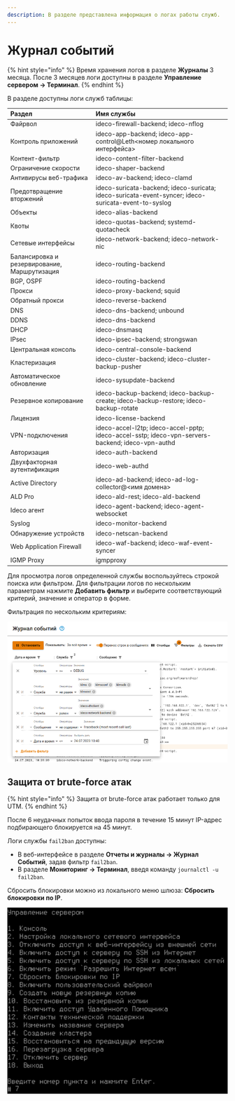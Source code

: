 ```yaml
---
description: В разделе представлена информация о логах работы служб.
---
```


# Журнал событий

{% hint style="info" %}
Время хранения логов в разделе **Журналы** 3 месяца. После 3 месяцев логи доступны в разделе **Управление сервером -> Терминал**.
{% endhint %}

В разделе доступны логи служб таблицы:

| Раздел                                        | Имя службы   |
| :-------------------------------------------- | :------------------------- |
| Файрвол                                       | ideco-firewall-backend; ideco-nflog |
| Контроль приложений                           | ideco-app-backend; ideco-app-control@Leth<номер локального интерфейса> |
| Контент-фильтр                                | ideco-content-filter-backend |
| Ограничение скорости                          | ideco-shaper-backend |
| Антивирусы веб-трафика                        | ideco-av-backend; ideco-clamd |
| Предотвращение вторжений                      | ideco-suricata-backend; ideco-suricata; ideco-suricata-event-syncer; ideco-suricata-event-to-syslog |
| Объекты                                       | ideco-alias-backend |
| Квоты                                         | ideco-quotas-backend; systemd-quotacheck |
| Сетевые интерфейсы                            | ideco-network-backend; ideco-network-nic |
| Балансировка и резервирование, Маршрутизация  | ideco-routing-backend |
| BGP, OSPF	                                    | ideco-routing-backend |
| Прокси	                                    | ideco-proxy-backend; squid |
| Обратный прокси	                            | ideco-reverse-backend |
| DNS                                 	        | ideco-dns-backend; unbound |
| DDNS                                 	        | ideco-dns-backend |
| DHCP	                                        | ideco-dnsmasq |
| IPsec	                                        | ideco-ipsec-backend; strongswan |
| Центральная консоль	                        | ideco-central-console-backend |
| Кластеризация	                                | ideco-cluster-backend; ideco-cluster-backup-pusher |
| Автоматическое обновление	                    | ideco-sysupdate-backend |
| Резервное копирование                         | ideco-backup-backend; ideco-backup-create; ideco-backup-restore; ideco-backup-rotate |
| Лицензия	                                    | ideco-license-backend |
| VPN-подключения                          	    | ideco-accel-l2tp; ideco-accel-pptp; ideco-accel-sstp; ideco-vpn-servers-backend; ideco-vpn-authd |
| Авторизация	                                | ideco-auth-backend |
| Двухфакторная аутентификация	                | ideco-web-authd |
| Active Directory	                            | ideco-ad-backend; ideco-ad-log-collector@<имя домена> |
| ALD Pro                                       | ideco-ald-rest; ideco-ald-backend |
| Ideco агент	                                | ideco-agent-backend; ideco-agent-websocket |
| Syslog	                                    | ideco-monitor-backend |
| Обнаружение устройств	                        | ideco-netscan-backend |
| Web Application Firewall                      | ideco-waf-backend; ideco-waf-event-syncer |
| IGMP Proxy                                    | igmpproxy |

Для просмотра логов определенной службы воспользуйтесь строкой поиска или фильтром. 
Для фильтрации логов по нескольким параметрам нажмите **Добавить фильтр** и выберите соответствующий критерий, значение и оператор в форме.

Фильтрация по нескольким критериям:

![](../../.gitbook/assets/logs.png)

## Защита от brute-force атак
{% hint style="info" %} 
Защита от brute-force атак работает только для UTM. 
{% endhint %}

После 6 неудачных попыток ввода пароля в течение 15 минут IP-адрес подбирающего блокируется на 45 минут.

Логи службы `fail2ban` доступны: 
* В веб-интерфейсе в разделе **Отчеты и журналы -> Журнал Событий**, задав фильтр `fail2ban`.
* В разделе **Мониторинг -> Терминал**, введя команду `journalctl -u fail2ban`.

Сбросить блокировки можно из локального меню шлюза: **Сбросить блокировки по IP**.

![](../../.gitbook/assets/bruteforce.png)
